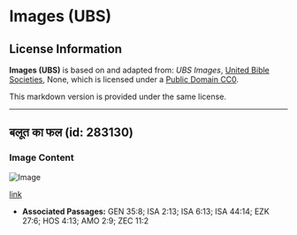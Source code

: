 # Images (UBS)

## License Information

**Images (UBS)** is based on and adapted from: _UBS Images_, [United Bible Societies](https://unitedbiblesocieties.org/), None, which is licensed under a [Public Domain CC0](https://creativecommons.org/public-domain/cc0/).

This markdown version is provided under the same license.



--------------------------------

## बलूत का फल (id: 283130)

### Image Content

![Image](https://cdn.aquifer.bible/aquifer-content/resources/Media/WEB-0004_acorn.jpg)

[link](https://cdn.aquifer.bible/aquifer-content/resources/Media/WEB-0004_acorn.jpg)

* **Associated Passages:** GEN 35:8; ISA 2:13; ISA 6:13; ISA 44:14; EZK 27:6; HOS 4:13; AMO 2:9; ZEC 11:2

